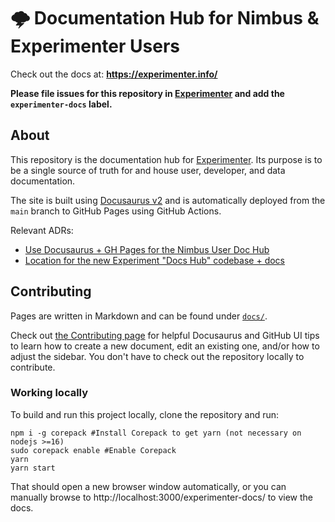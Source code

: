 # 🌩 Documentation Hub for Nimbus & Experimenter Users

Check out the docs at: **https://experimenter.info/**

**Please file issues for this repository in [Experimenter](https://github.com/mozilla/experimenter/issues) and add the `experimenter-docs` label.**

## About

This repository is the documentation hub for [Experimenter](https://github.com/mozilla/experimenter). Its purpose is to be a single source of truth for and house user, developer, and data documentation.

The site is built using [Docusaurus v2](https://v2.docusaurus.io/) and is automatically deployed from the `main` branch to GitHub Pages using GitHub Actions.

Relevant ADRs:

- [Use Docusaurus + GH Pages for the Nimbus User Doc Hub](https://github.com/mozilla/experimenter/blob/main/app/experimenter/docs/adrs/0005-doc-hub.md)
- [Location for the new Experiment "Docs Hub" codebase + docs](https://github.com/mozilla/experimenter/blob/main/app/experimenter/docs/adrs/0006-doc-hub-repo.md)

## Contributing

Pages are written in Markdown and can be found under [`docs/`](/docs).

Check out [the Contributing page](https://experimenter.info/contributing) for helpful Docusaurus and GitHub UI tips to learn how to create a new document, edit an existing one, and/or how to adjust the sidebar. You don't have to check out the repository locally to contribute.

### Working locally

To build and run this project locally, clone the repository and run:

```
npm i -g corepack #Install Corepack to get yarn (not necessary on nodejs >=16)
sudo corepack enable #Enable Corepack
yarn
yarn start
```

That should open a new browser window automatically, or you can manually browse to http://localhost:3000/experimenter-docs/ to view the docs.
